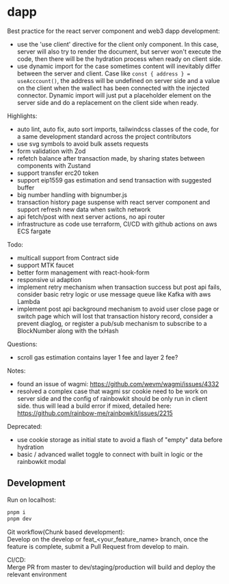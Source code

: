 # dapp

Best practice for the react server component and web3 dapp development:
- use the 'use client' directive for the client only component.
  In this case, server will also try to render the document, but server won't execute the code, then there will be the hydration process when ready on client side.
- use dynamic import for the case sometimes content will inevitably differ between the server and client.
  Case like `const { address } = useAcccount()`, the address will be undefined on server side and a value on the client when the wallect has been connected with the injected connector.
  Dynamic import will just put a placeholder element on the server side and do a replacement on the client side when ready.

Highlights:
- auto lint, auto fix, auto sort imports, tailwindcss classes of the code, for a same development standard across the project contributors
- use svg symbols to avoid bulk assets requests
- form validation with Zod
- refetch balance after transaction made, by sharing states between components with Zustand
- support transfer erc20 token
- support eip1559 gas estimation and send transaction with suggested buffer
- big number handling with bignumber.js
- transaction history page suspense with react server component and support refresh new data when switch network
- api fetch/post with next server actions, no api router
- infrastructure as code use terraform, CI/CD with github actions on aws ECS fargate

Todo:
- multicall support from Contract side
- support MTK faucet
- better form management with react-hook-form
- responsive ui adaption
- implement retry mechanism when transaction success but post api fails, consider basic retry logic or use message queue like Kafka with aws Lambda
- implement post api background mechanism to avoid user close page or switch page which will lost that transaction history record, consider a prevent diaglog, or register a pub/sub mechanism to subscribe to a BlockNumber along with the txHash


Questions:
- scroll gas estimation contains layer 1 fee and layer 2 fee?

Notes:
- found an issue of wagmi: https://github.com/wevm/wagmi/issues/4332
- resolved a complex case that wagmi ssr cookie need to be work on server side and the config of rainbowkit should be only run in client side. thus will lead a build error if mixed, detailed here: https://github.com/rainbow-me/rainbowkit/issues/2215

Deprecated:
- use cookie storage as initial state to avoid a flash of "empty" data before hydration
- basic / advanced wallet toggle to connect with built in logic or the rainbowkit modal

## Development

Run on localhost:

```bash
pnpm i
pnpm dev
```

Git workflow(Chunk based development):  
Develop on the develop or feat_<your_feature_name> branch, once the feature is complete, submit a Pull Request from develop to main.

CI/CD:  
Merge PR from master to dev/staging/production will build and deploy the relevant environment

